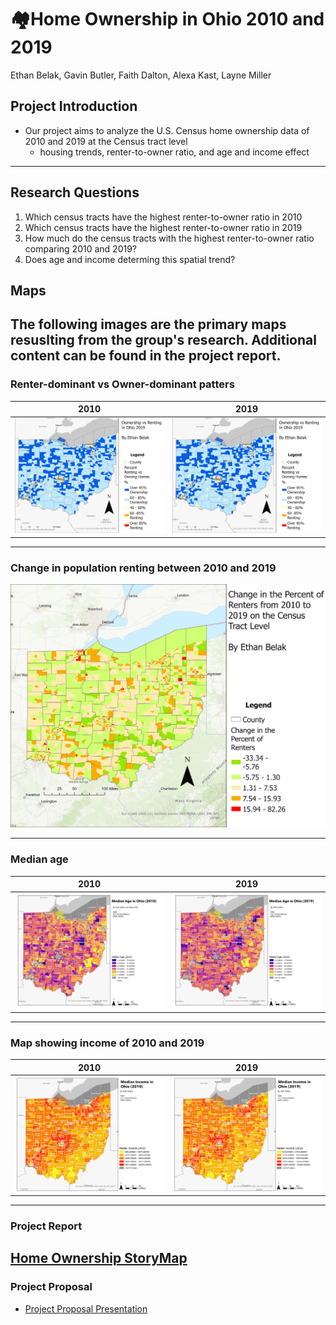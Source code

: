 # 🏘️Home Ownership in Ohio 2010 and 2019

Ethan Belak, Gavin Butler, Faith Dalton, Alexa Kast, Layne Miller

## Project Introduction
- Our project aims to analyze the U.S. Census home ownership data of 2010 and 2019 at the Census tract level
  - housing trends, renter-to-owner ratio, and age and income effect

---
## Research Questions
1) Which census tracts have the highest renter-to-owner ratio in 2010
2) Which census tracts have the highest renter-to-owner ratio in 2019
3) How much do the census tracts with the highest renter-to-owner ratio comparing 2010 and 2019?
4) Does age and income determing this spatial trend?

## Maps
The following images are the primary maps resuslting from the group's research. Additional content can be found in the project report. 
---
### Renter-dominant vs Owner-dominant patters
2010|2019
:----------------------:|:--------------------------:
![2010 rent/own](https://github.com/F-Dalton34/Ohio_Home_Ownership/blob/main/Maps/Renter%20vs.%20Homeownership/Rent2.019.png)|![2019 rent/own](https://github.com/F-Dalton34/Ohio_Home_Ownership/blob/main/Maps/Renter%20vs.%20Homeownership/Rent2.019.png)

---
### Change in population renting between 2010 and 2019
![change rent](https://github.com/F-Dalton34/Ohio_Home_Ownership/blob/main/Maps/Renter%20vs.%20Homeownership/chginrenters.png)

---
### Median age
2010|2019
:----------------------:|:--------------------------:
![age2010](https://github.com/F-Dalton34/Ohio_Home_Ownership/blob/main/Maps/Age%20Data/Median%20Age%202010.png)| ![Age2019](https://github.com/F-Dalton34/Ohio_Home_Ownership/blob/main/Maps/Age%20Data/Age2019.png)


---
### Map showing income of 2010 and 2019
2010|2019
:----------------------:|:--------------------------:
![income 2010](https://github.com/F-Dalton34/Ohio_Home_Ownership/blob/main/Maps/Financial%20Data/Income/Median%20Income%202010.png)|![income 2019](https://github.com/F-Dalton34/Ohio_Home_Ownership/blob/main/Maps/Financial%20Data/Income/Median%20Income%202019.png)

---
### Project Report 
[Home Ownership StoryMap](https://storymaps.arcgis.com/stories/09f2db7b25db4c22adb9658aea1d3e67)
---
### Project Proposal
- [Project Proposal Presentation](https://docs.google.com/presentation/d/1uJ9hqHD612bhaDIPcPO1kKyDgwzjOcfPcvZl1YjjjrQ/edit?usp=sharing)


